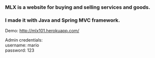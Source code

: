 ### MLX is a website for buying and selling services and goods.
### I made it with Java and Spring MVC framework.

Demo: http://mlx101.herokuapp.com/

Admin credentials: <br />
  username: mario <br />
  password: 123
